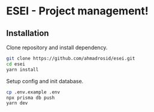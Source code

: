 # ESEI - Project management!

## Installation

Clone repository and install dependency.
```bash
git clone https://github.com/ahmadrosid/esei.git
cd esei
yarn install
```

Setup config and init database.
```bash
cp .env.example .env
npx prisma db push
yarn dev
```
